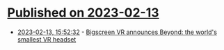 # [Published on 2023-02-13](index.md)

* [2023-02-13, 15:52:32](https://news.ycombinator.com/item?id=34775061) - [Bigscreen VR announces Beyond: the world&#x27;s smallest VR headset](https://twitter.com/BigscreenVR/status/1625152589624135698)
